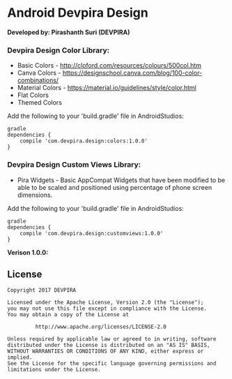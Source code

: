 # Android Devpira Design
<b>Developed by: Pirashanth Suri (DEVPIRA)</b>



<h3>Devpira Design Color Library:</h3>

* Basic Colors - http://cloford.com/resources/colours/500col.htm
* Canva Colors - https://designschool.canva.com/blog/100-color-combinations/
* Material Colors - https://material.io/guidelines/style/color.html
* Flat Colors
* Themed Colors

Add the following to your 'build.gradle' file in AndroidStudios:

```
gradle
dependencies {
    compile 'com.devpira.design:colors:1.0.0'
}
```

<h3>Devpira Design Custom Views Library:</h3>

* Pira Widgets - Basic AppCompat Widgets that have been modified to be able to be scaled and positioned using percentage of phone screen dimensions.

Add the following to your 'build.gradle' file in AndroidStudios:

```
gradle
dependencies {
    compile 'com.devpira.design:customviews:1.0.0'
}
```

<b>Verison 1.0.0:</b>

<h2>License</h2>

```
Copyright 2017 DEVPIRA

Licensed under the Apache License, Version 2.0 (the "License");
you may not use this file except in compliance with the License.
You may obtain a copy of the License at

         http://www.apache.org/licenses/LICENSE-2.0

Unless required by applicable law or agreed to in writing, software
distributed under the License is distributed on an "AS IS" BASIS,
WITHOUT WARRANTIES OR CONDITIONS OF ANY KIND, either express or implied.
See the License for the specific language governing permissions and
limitations under the License.
